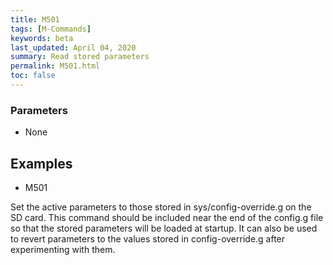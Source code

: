 ```yaml
---
title: M501
tags: [M-Commands] 
keywords: beta 
last_updated: April 04, 2020 
summary: Read stored parameters 
permalink: M501.html
toc: false 
---
```



### Parameters

* None

## Examples

* M501

Set the active parameters to those stored in sys/config-override.g on the SD card. This command should be included near the end of the config.g file so that the stored parameters will be loaded at startup. It can also be used to revert parameters to the values stored in config-override.g after experimenting with them.

